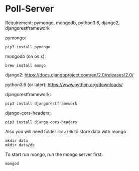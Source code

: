 # Poll-Server
Requirement: pymongo, mongodb, python3.6, django2, djangorestframework

pymongo:
```
pip3 install pymongo
```

mongodb (on os x): 
```
brew install mongo
```

django2:
https://docs.djangoproject.com/en/2.0/releases/2.0/

python3.6 (or later):
https://www.python.org/downloads/

djangorestframework:
```
pip3 install djangorestframework
```

django-cors-headers:
```
pip3 install django-cors-headers
```


Also you will need folder `data/db` to store data with mongo
```
mkdir data
mkdir data/db
```


To start run mongo, run the mongo server first:
```
mongod
```
